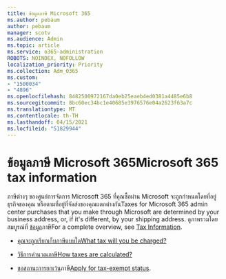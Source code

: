 ```yaml
---
title: ข้อมูลภาษี Microsoft 365
ms.author: pebaum
author: pebaum
manager: scotv
ms.audience: Admin
ms.topic: article
ms.service: o365-administration
ROBOTS: NOINDEX, NOFOLLOW
localization_priority: Priority
ms.collection: Adm_O365
ms.custom:
- "1500034"
- "4896"
ms.openlocfilehash: 8482500972167da0eb25eaeb4ed0381a4485e6b8
ms.sourcegitcommit: 8bc60ec34bc1e40685e3976576e04a2623f63a7c
ms.translationtype: MT
ms.contentlocale: th-TH
ms.lasthandoff: 04/15/2021
ms.locfileid: "51829944"
---
```

# <a name="microsoft-365-tax-information"></a><span data-ttu-id="7c41b-102">ข้อมูลภาษี Microsoft 365</span><span class="sxs-lookup"><span data-stu-id="7c41b-102">Microsoft 365 tax information</span></span>

<span data-ttu-id="7c41b-103">ภาษีต่างๆ ของศูนย์การจัดการ Microsoft 365 ที่คุณซื้อผ่าน Microsoft จะถูกกําหนดโดยที่อยู่ธุรกิจของคุณ หรือตามที่อยู่ที่จัดส่งของคุณแตกต่างกัน</span><span class="sxs-lookup"><span data-stu-id="7c41b-103">Taxes for Microsoft 365 admin center purchases that you make through Microsoft are determined by your business address, or, if it's different, by your shipping address.</span></span> <span data-ttu-id="7c41b-104">ดูภาพรวมโดยสมบูรณ์ที่ [ข้อมูล](https://docs.microsoft.com/microsoft-365/commerce/billing-and-payments/tax-information?view=o365-worldwide)ภาษี</span><span class="sxs-lookup"><span data-stu-id="7c41b-104">For a complete overview, see [Tax Information](https://docs.microsoft.com/microsoft-365/commerce/billing-and-payments/tax-information?view=o365-worldwide).</span></span>

- [<span data-ttu-id="7c41b-105">คุณจะถูกเรียกเก็บภาษีแบบใด</span><span class="sxs-lookup"><span data-stu-id="7c41b-105">What tax will you be charged?</span></span>](https://docs.microsoft.com/microsoft-365/commerce/billing-and-payments/tax-information?view=o365-worldwide#what-tax-will-i-be-charged) 

- [<span data-ttu-id="7c41b-106">วิธีการคํานวณภาษี</span><span class="sxs-lookup"><span data-stu-id="7c41b-106">How taxes are calculated?</span></span>](https://docs.microsoft.com/microsoft-365/commerce/billing-and-payments/tax-information?view=o365-worldwide#how-taxes-are-calculated)

- <span data-ttu-id="7c41b-107">[ขอสถานะการยกเว้น](https://docs.microsoft.com/microsoft-365/commerce/billing-and-payments/tax-information?view=o365-worldwide#apply-for-tax-exempt-status)ภาษี</span><span class="sxs-lookup"><span data-stu-id="7c41b-107">[Apply for tax-exempt status](https://docs.microsoft.com/microsoft-365/commerce/billing-and-payments/tax-information?view=o365-worldwide#apply-for-tax-exempt-status).</span></span>

